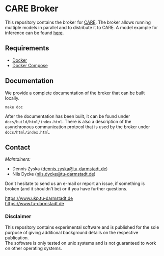 # CARE Broker

This repository contains the broker for [CARE](https://github.com/UKPLab/CARE).
The broker allows running multiple models in parallel and to distribute it to CARE.
A model example for inference can be found [here](https://github.com/UKPLab/CARE_models).

## Requirements

* [Docker](https://docs.docker.com/get-docker/)
* [Docker Compose](https://docs.docker.com/compose/install/)

## Documentation

We provide a complete documentation of the broker that can be built locally.

```shell
make doc
```

After the documentation has been built, it can be found under `docs/build/html/index.html`.
There is also a description of the asynchronous communication protocol that is used by the broker under `docs/html/index.html`.

## Contact 

_Maintainers:_

* Dennis Zyska (dennis.zyska@tu-darmstadt.de) 
* Nils Dycke (nils.dycke@tu-darmstadt.de)

Don't hesitate to send us an e-mail or report an issue, if something is broken (and it shouldn't be) or if you have further questions.

https://www.ukp.tu-darmstadt.de \
https://www.tu-darmstadt.de


### Disclaimer

This repository contains experimental software and is published for the sole purpose of giving additional background details on the respective publication.\
The software is only tested on unix systems and is not guaranteed to work on other operating systems.
